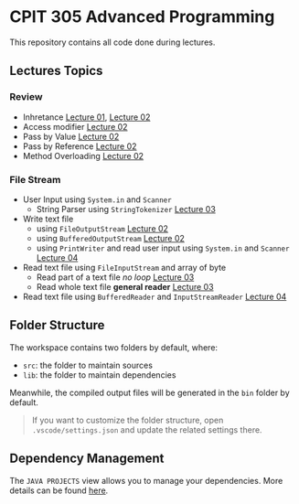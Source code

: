 # CPIT 305 Advanced Programming

This repository contains all code done during lectures.


## Lectures Topics

### Review
- Inhretance [Lecture 01](/src/lecture01), [Lecture 02](/src/lecture02/review)
- Access modifier [Lecture 02](/src/lecture02/review/Demo.java)
- Pass by Value [Lecture 02](/src/lecture02/review/PassByValue.java)
- Pass by Reference [Lecture 02](/src/lecture02/review/PassByRefrence.java) 
- Method Overloading [Lecture 02](/src/lecture02/review/Demo2.java) 

### File Stream
- User Input using `System.in` and `Scanner`
  - String Parser using `StringTokenizer` [Lecture 03](/src/lecture04/text/DataEntry.java)
- Write text file
  - using `FileOutputStream` [Lecture 02](/src/lecture02/file_info/Demo.java)
  - using `BufferedOutputStream` [Lecture 02](/src/lecture02/file_info/UsingBuffer.java)
  - using `PrintWriter` and read user input using `System.in` and `Scanner` [Lecture 04](/src/lecture04/text/Demo.java)
- Read text file using `FileInputStream` and array of byte
  - Read part of a text file *no loop* [Lecture 03](/src/lecture03/InputDemo.java)
  - Read whole text file **general reader** [Lecture 03](/src/lecture03/FileReaderDemo.java)
- Read text file using `BufferedReader` and `InputStreamReader` [Lecture 04](src/lecture04/text/ReadText.java)

## Folder Structure

The workspace contains two folders by default, where:

- `src`: the folder to maintain sources
- `lib`: the folder to maintain dependencies

Meanwhile, the compiled output files will be generated in the `bin` folder by default.

> If you want to customize the folder structure, open `.vscode/settings.json` and update the related settings there.

## Dependency Management

The `JAVA PROJECTS` view allows you to manage your dependencies. More details can be found [here](https://github.com/microsoft/vscode-java-dependency#manage-dependencies).
